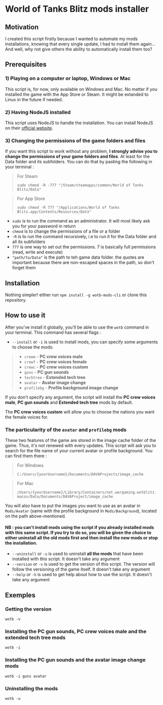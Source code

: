 # World of Tanks Blitz mods installer

## Motivation

I created this script firstly because I wanted to automate my mods installations, knowing that every single update, I had to install them again... And well, why not give others the ability to automatically install them too?

## Prerequisites

### 1) Playing on a computer or laptop, Windows or Mac

This script is, for now, only available on Windows and Mac. No matter if you installed the game with the App Store or Steam. It might be extanded to Linux in the future if needed.

### 2) Having NodeJS installed

This script uses NodeJS to handle the installation.
You can install NodeJS on their [official website](https://nodejs.org/en/download/).

### 3) Changing the permissions of the game folders and files

If you want this script to work without any problem, **I strongly advise you to change the permissions of your game folders and files**. At least for the Data folder and its subfolders.
You can do that by pasting the following in your terminal :
> For Steam
>
> ``sudo chmod -R -777 "/Steam/steamapps/common/World of Tanks Blitz/Data"``

> For App Store
> 
> ``sudo chmod -R 777 "/Applications/World of Tanks Blitz.app/Contents/Resources/Data"``

- ``sudo`` is to run the command as an administrator. It will most likely ask you for your password in return
- ``chmod`` is to change the permissions of a file or a folder
- ``-R`` is to run the command recursively, i.e to run it for the Data folder and all its subfolders
- ``777`` is one way to set out the permissions. 7 is basically full permissions (read, write and execute)
- ``"path/to/Data"`` is the path to teh game data folder. the quotes are important because there are non-escaped spaces in the path, so don't forget them

## Installation

Nothing simpler! either run ``npm install -g wotb-mods-cli`` or clone this repository.

## How to use it

After you've install it globally, you'll be able to use the ``wotb`` command in your terminal.
This command has several flags :
- ``--install`` or ``-i`` is used to install mods, you can specify some arguments to choose the mods:
>  - ``crewm`` - **PC crew voices male**
>  - ``crewf`` - **PC crew voices female**
>  - ``crewc`` - **PC crew voices custom**
>  - ``guns`` - **PC gun sounds**
>  - ``techtree`` - **Extended tech tree**
>  - ``avatar`` - **Avatar image change**
>  - ``profilebg`` - **Profile background image change**

If you don't specify any argument, the script will install the **PC crew voices male**, **PC gun sounds** and **Extended tech tree** mods by default.

The **PC crew voices custom** will allow you to choose the nations you want the female voices for.

### The particularity of the ``avatar`` and ``profilebg`` mods

These two features of the game are stored in the image cache folder of the game. Thus, it's not renewed with every updates. This script will ask you to search for the file name of your current avatar or profile background. You can find them there :
> For Windows
>
> ```C:/Users/{yourUsername}/Documents/DAVAProjects/image_cache```

> For Mac
> 
> ``/Users/{yourUsername}/Library/Containers/net.wargaming.wotblitz.macos/Data/Documents/DAVAProject/image_cache``

You will also have to put the images you want to use as an avatar in ``Mods/Avatar`` (same with the profile background in ``Mods/Background``), located on the path above-mentioned.

#### NB : you can't install mods using the script if you already installed mods with this same script. If you try to do so, you will be given the choice to either uninstall all the old mods first and then install the new mods or stop the installation.

- ``--uninstall`` or ``-u`` is used to uninstall **all the mods** that have been installed with this script. It doesn't take any argument
- ``--version`` or ``-v`` is used to get the version of this script. The version will follow the versioning of the game itself. It doesn't take any argument
- ``--help`` or ``-h`` is used to get help about how to use the script. It doesn't take any argument

## Exemples

### Getting the version

``wotb -v``

### Installing the PC gun sounds, PC crew voices male and the extended tech tree mods

``wotb -i``

### Installing the PC gun sounds and the avatar image change mods

``wotb -i guns avatar``

### Uninstalling the mods

``wotb -u``
